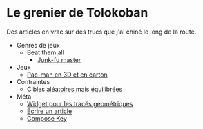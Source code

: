 # Le grenier de Tolokoban

Des articles en vrac sur des trucs que j'ai chiné le long de la route.

* Genres de jeux
  * Beat them all
    * [Junk-fu master](#genres/beat-them-all/kung-fu-master/)
* Jeux
  * [Pac-man en 3D et en carton](#games/cartoon-pacman-3d/)
* Contraintes
  * [Cibles aléatoires mais équilibrées](#constraints/balanced-targets/)
* Méta
  * [Widget pour les tracés géométriques](#g/)
  * [Écrire un article](#articles/)
  * [Compose Key](#compose-keys/)
